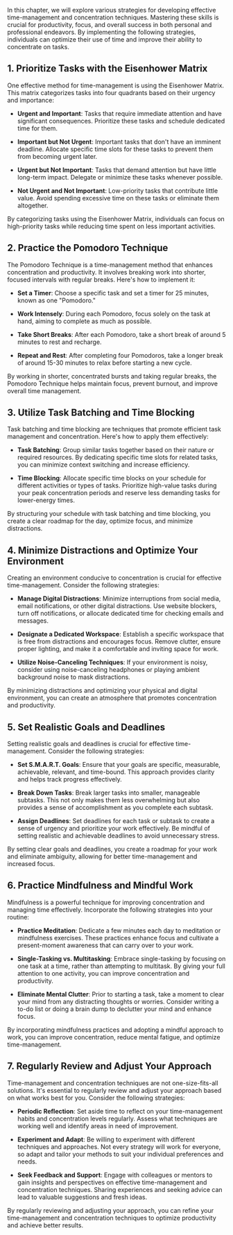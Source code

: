 
In this chapter, we will explore various strategies for developing effective time-management and concentration techniques. Mastering these skills is crucial for productivity, focus, and overall success in both personal and professional endeavors. By implementing the following strategies, individuals can optimize their use of time and improve their ability to concentrate on tasks.

**1. Prioritize Tasks with the Eisenhower Matrix**
--------------------------------------------------

One effective method for time-management is using the Eisenhower Matrix. This matrix categorizes tasks into four quadrants based on their urgency and importance:

* **Urgent and Important**: Tasks that require immediate attention and have significant consequences. Prioritize these tasks and schedule dedicated time for them.

* **Important but Not Urgent**: Important tasks that don't have an imminent deadline. Allocate specific time slots for these tasks to prevent them from becoming urgent later.

* **Urgent but Not Important**: Tasks that demand attention but have little long-term impact. Delegate or minimize these tasks whenever possible.

* **Not Urgent and Not Important**: Low-priority tasks that contribute little value. Avoid spending excessive time on these tasks or eliminate them altogether.

By categorizing tasks using the Eisenhower Matrix, individuals can focus on high-priority tasks while reducing time spent on less important activities.

**2. Practice the Pomodoro Technique**
--------------------------------------

The Pomodoro Technique is a time-management method that enhances concentration and productivity. It involves breaking work into shorter, focused intervals with regular breaks. Here's how to implement it:

* **Set a Timer**: Choose a specific task and set a timer for 25 minutes, known as one "Pomodoro."

* **Work Intensely**: During each Pomodoro, focus solely on the task at hand, aiming to complete as much as possible.

* **Take Short Breaks**: After each Pomodoro, take a short break of around 5 minutes to rest and recharge.

* **Repeat and Rest**: After completing four Pomodoros, take a longer break of around 15-30 minutes to relax before starting a new cycle.

By working in shorter, concentrated bursts and taking regular breaks, the Pomodoro Technique helps maintain focus, prevent burnout, and improve overall time management.

**3. Utilize Task Batching and Time Blocking**
----------------------------------------------

Task batching and time blocking are techniques that promote efficient task management and concentration. Here's how to apply them effectively:

* **Task Batching**: Group similar tasks together based on their nature or required resources. By dedicating specific time slots for related tasks, you can minimize context switching and increase efficiency.

* **Time Blocking**: Allocate specific time blocks on your schedule for different activities or types of tasks. Prioritize high-value tasks during your peak concentration periods and reserve less demanding tasks for lower-energy times.

By structuring your schedule with task batching and time blocking, you create a clear roadmap for the day, optimize focus, and minimize distractions.

**4. Minimize Distractions and Optimize Your Environment**
----------------------------------------------------------

Creating an environment conducive to concentration is crucial for effective time-management. Consider the following strategies:

* **Manage Digital Distractions**: Minimize interruptions from social media, email notifications, or other digital distractions. Use website blockers, turn off notifications, or allocate dedicated time for checking emails and messages.

* **Designate a Dedicated Workspace**: Establish a specific workspace that is free from distractions and encourages focus. Remove clutter, ensure proper lighting, and make it a comfortable and inviting space for work.

* **Utilize Noise-Canceling Techniques**: If your environment is noisy, consider using noise-canceling headphones or playing ambient background noise to mask distractions.

By minimizing distractions and optimizing your physical and digital environment, you can create an atmosphere that promotes concentration and productivity.

**5. Set Realistic Goals and Deadlines**
----------------------------------------

Setting realistic goals and deadlines is crucial for effective time-management. Consider the following strategies:

* **Set S.M.A.R.T. Goals**: Ensure that your goals are specific, measurable, achievable, relevant, and time-bound. This approach provides clarity and helps track progress effectively.

* **Break Down Tasks**: Break larger tasks into smaller, manageable subtasks. This not only makes them less overwhelming but also provides a sense of accomplishment as you complete each subtask.

* **Assign Deadlines**: Set deadlines for each task or subtask to create a sense of urgency and prioritize your work effectively. Be mindful of setting realistic and achievable deadlines to avoid unnecessary stress.

By setting clear goals and deadlines, you create a roadmap for your work and eliminate ambiguity, allowing for better time-management and increased focus.

**6. Practice Mindfulness and Mindful Work**
--------------------------------------------

Mindfulness is a powerful technique for improving concentration and managing time effectively. Incorporate the following strategies into your routine:

* **Practice Meditation**: Dedicate a few minutes each day to meditation or mindfulness exercises. These practices enhance focus and cultivate a present-moment awareness that can carry over to your work.

* **Single-Tasking vs. Multitasking**: Embrace single-tasking by focusing on one task at a time, rather than attempting to multitask. By giving your full attention to one activity, you can improve concentration and productivity.

* **Eliminate Mental Clutter**: Prior to starting a task, take a moment to clear your mind from any distracting thoughts or worries. Consider writing a to-do list or doing a brain dump to declutter your mind and enhance focus.

By incorporating mindfulness practices and adopting a mindful approach to work, you can improve concentration, reduce mental fatigue, and optimize time-management.

**7. Regularly Review and Adjust Your Approach**
------------------------------------------------

Time-management and concentration techniques are not one-size-fits-all solutions. It's essential to regularly review and adjust your approach based on what works best for you. Consider the following strategies:

* **Periodic Reflection**: Set aside time to reflect on your time-management habits and concentration levels regularly. Assess what techniques are working well and identify areas in need of improvement.

* **Experiment and Adapt**: Be willing to experiment with different techniques and approaches. Not every strategy will work for everyone, so adapt and tailor your methods to suit your individual preferences and needs.

* **Seek Feedback and Support**: Engage with colleagues or mentors to gain insights and perspectives on effective time-management and concentration techniques. Sharing experiences and seeking advice can lead to valuable suggestions and fresh ideas.

By regularly reviewing and adjusting your approach, you can refine your time-management and concentration techniques to optimize productivity and achieve better results.

